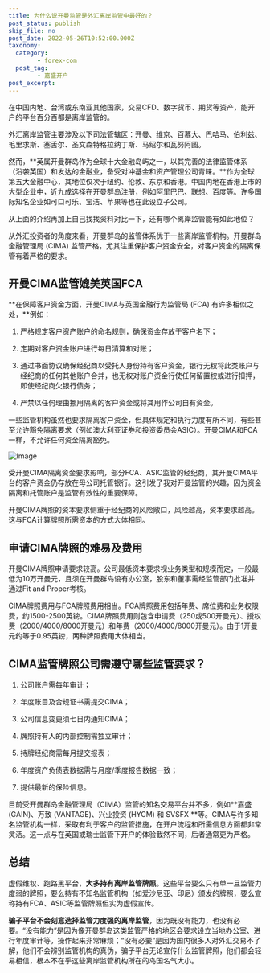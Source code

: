 ```yaml
---
title: 为什么说开曼监管是外汇离岸监管中最好的？
post_status: publish
skip_file: no
post_date: 2022-05-26T10:52:00.000Z
taxonomy:
  category:
        - forex-com
  post_tag:
        - 嘉盛开户
post_excerpt: 
---
```

在中国内地、台湾或东南亚其他国家，交易CFD、数字货币、期货等资产，能开户的平台百分百都是离岸监管的。

外汇离岸监管主要涉及以下司法管辖区：开曼、维京、百慕大、巴哈马、伯利兹、毛里求斯、塞舌尔、圣文森特格拉纳丁斯、马绍尔和瓦努阿图。

然而，**英属开曼群岛作为全球十大金融岛屿之一，以其完善的法律监管体系（沿袭英国）和发达的金融业，备受对冲基金和资产管理公司青睐。**作为全球第五大金融中心，其地位仅次于纽约、伦敦、东京和香港。中国内地在香港上市的大型企业中，近九成选择在开曼群岛注册，例如阿里巴巴、联想、百度等。许多国际知名企业如可口可乐、宝洁、苹果等也在此设立子公司。

从上面的介绍再加上自己找找资料对比一下，还有哪个离岸监管能有如此地位？

从外汇投资者的角度来看，开曼群岛的监管体系优于一些离岸监管机构。开曼群岛金融管理局 (CIMA) 监管严格，尤其注重保护客户资金安全，对客户资金的隔离保管有着严格的要求。

## 开曼CIMA监管媲美英国FCA

**在保障客户资金方面，开曼CIMA与英国金融行为监管局 (FCA) 有许多相似之处，**例如：

1. 严格规定客户资产账户的命名规则，确保资金存放于客户名下；

1. 定期对客户资金账户进行每日清算和对账；

1. 通过书面协议确保经纪商以受托人身份持有客户资金，银行无权将此类账户与经纪商的任何其他账户合并，也无权对账户资金行使任何留置权或进行扣押，即使经纪商欠银行债务；

1. 严禁以任何理由挪用隔离的客户资金或将其用作公司自有资金。

一些监管机构虽然也要求隔离客户资金，但具体规定和执行力度有所不同，有些甚至允许豁免隔离要求（例如澳大利亚证券和投资委员会ASIC）。开曼CIMA和FCA一样，不允许任何资金隔离豁免。

![Image](https://prod-files-secure.s3.us-west-2.amazonaws.com/39ed1227-6d7d-4570-be36-9ccd4a2c4241/bd849744-3fcb-4a37-8312-357962c8f065/image.png?X-Amz-Algorithm=AWS4-HMAC-SHA256&X-Amz-Content-Sha256=UNSIGNED-PAYLOAD&X-Amz-Credential=ASIAZI2LB4665PFJMBGP%2F20250816%2Fus-west-2%2Fs3%2Faws4_request&X-Amz-Date=20250816T101411Z&X-Amz-Expires=3600&X-Amz-Security-Token=IQoJb3JpZ2luX2VjECcaCXVzLXdlc3QtMiJIMEYCIQC3WvIe3QftQ9HMBOtCKavmAcer91ECMj57lAr4rz1oHgIhAMsFQazGyjw%2BhCAvcjAmA2Cy7cushlifsfBMRcmiw3blKv8DCHAQABoMNjM3NDIzMTgzODA1IgwzMBTq%2BURPDQ6nSuYq3APNBsWC6Rs%2BM3Ypl3WMzjyyPuxj2s0qRN%2FABabvbyVUb7cLIKfep9VTXyZ5asfu6IcF4V9N7vPkgxlmJZDL27yXSmgITdq2BESjieYSP9wCEQmvCUBPnjA2j%2BO%2F8CzeNHZWwxtr7upUwae6aciEBQkfjwlYKdTKl9UP5Sdjet%2BJgkVmNFYniKNbBHwolv9FRU21oeh39eGZTjCPr0TI6FwJRFuQdrFWgbmCknrqR3kKYJKq1BtwmC9GoJXEZybIYx3Qz6b51xfx6XDzz9SHmDNKM1aHDYHy7ixGM4BOvKA3RWxx9xKL6HlTV3%2BDnNzj7hBnf3u%2F%2BsF%2Bs2acn3zgq0noUxGFnBQMBHQzE8cGHtDkiFfdAriGpWJOwYsPrBiBWEv9ln38DKNXdL7ae6UZE89YuJRkPZU2XsBjohUljXiDCgu2GMUlGZQ8Ys8mOJ7iWbhFQSXg5TIcJmu7g9CPoyHLK0Pwcq9Bik9dfKv6alsJD%2BtgTRdR%2BkPqoM1tyDjTCJ0tt8G1ZXZenYUwISEnPiW9sWSyhlZlEuI28gt%2BbZNsRpTXlU9ZxMfxVRmTvTQt%2BhRVeIshfA9jCEONBHGswO1tPV4g0m2yNevOGKFj3DnwVbT3v%2B3nXzFkX2EhrjD63IDFBjqkAc6WVvQj%2BuD%2FpejZExU9SQDwYR47TFnLD7bQaO5fEZvIXR4G%2FPBS8jvEXSQPX17aufKjvFrIZqbk5ZJQ3%2FKoJY%2FTg7pJv%2F0IWFlo1ZJaRR6dL7cHJuoi72%2FSJeVgS8dxGcoSL3pkGGU%2Fif6kPSOgDeqWQszCqvVOjLui3rJrLvKGZb0CWszWoxp2%2BUBPQb7Lh0lhDxajodhEk%2Fnj3pcxwt08ZbBf&X-Amz-Signature=a8f0c366c7056a4672d922ae2be35aff89cb8a0a12571435056930ca37d1c7af&X-Amz-SignedHeaders=host&x-amz-checksum-mode=ENABLED&x-id=GetObject)

受开曼CIMA隔离资金要求影响，部分FCA、ASIC监管的经纪商，其开曼CIMA平台的客户资金仍存放在母公司托管银行。这引发了我对开曼监管的兴趣，因为资金隔离和托管账户是监管有效性的重要保障。

开曼CIMA牌照的资本要求侧重于经纪商的风险敞口，风险越高，资本要求越高。这与FCA计算牌照所需资本的方式大体相同。

## **申请CIMA牌照的难易及费用**

开曼CIMA牌照申请要求较高。公司最低资本要求视业务类型和规模而定，一般最低为10万开曼元，且须在开曼群岛设有办公室，股东和董事需经监管部门批准并通过Fit and Proper考核。

CIMA牌照费用与FCA牌照费用相当。FCA牌照费用包括年费、席位费和业务权限费，约1500-2500英镑。CIMA牌照费用则包含申请费（250或500开曼元）、授权费（2000/4000/8000开曼元）和年费（2000/4000/8000开曼元）。由于1开曼元约等于0.95英镑，两种牌照费用大体相当。

## CIMA监管牌照公司需遵守哪些监管要求？

1. 公司账户需每年审计；

1. 年度账目及合规证书需提交CIMA；

1. 公司信息变更须七日内通知CIMA；

1. 牌照持有人的内部控制需独立审计；

1. 持牌经纪商需每月提交报表；

1. 年度资产负债表数据需与月度/季度报告数据一致；

1. 提供最新的保险信息。

目前受开曼群岛金融管理局（CIMA）监管的知名交易平台并不多，例如**嘉盛 (GAIN)、万致 (VANTAGE)、兴业投资 (HYCM) 和 SVSFX **等。CIMA与许多知名监管机构一样，采取有利于客户的监管措施，在开户流程和所需信息方面都非常灵活。这一点与在英国或瑞士监管下开户的体验截然不同，后者通常更为严格。

## 总结

虚假维权、跑路黑平台，**大多持有离岸监管牌照**。这些平台要么只有单一且监管力度弱的牌照，要么持有不知名监管机构（如爱沙尼亚、印尼）颁发的牌照，要么宣称持有FCA、ASIC等监管牌照但实为虚假宣传。

**骗子平台不会刻意选择监管力度强的离岸监管**，因为既没有能力，也没有必要。“没有能力”是因为像开曼群岛这类监管严格的地区会要求设立当地办公室、进行年度审计等，操作起来非常麻烦；“没有必要”是因为国内很多人对外汇交易不了解，他们不会辨别监管机构的真伪，骗子平台无论宣传什么监管牌照，他们都会轻易相信，根本不在乎这些离岸监管机构所在的岛国名气大小。
